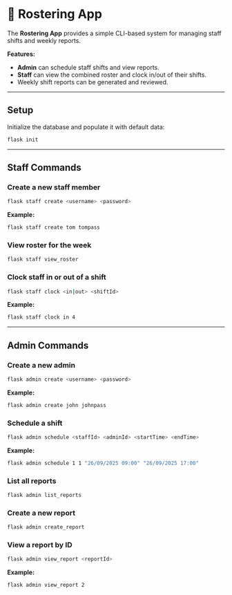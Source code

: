 # 📅 Rostering App

The **Rostering App** provides a simple CLI-based system for managing staff shifts and weekly reports.  

**Features:**
- **Admin** can schedule staff shifts and view reports.  
- **Staff** can view the combined roster and clock in/out of their shifts.  
- Weekly shift reports can be generated and reviewed.  

---

## Setup

Initialize the database and populate it with default data:
```bash
flask init
```

---

## Staff Commands

### Create a new staff member
```bash
flask staff create <username> <password>
```
**Example:**
```bash
flask staff create tom tompass
```

### View roster for the week
```bash
flask staff view_roster
```

### Clock staff in or out of a shift
```bash
flask staff clock <in|out> <shiftId>
```
**Example:**
```bash
flask staff clock in 4
```

---

## Admin Commands

### Create a new admin
```bash
flask admin create <username> <password>
```
**Example:**
```bash
flask admin create john johnpass
```

### Schedule a shift
```bash
flask admin schedule <staffId> <adminId> <startTime> <endTime>
```
**Example:**
```bash
flask admin schedule 1 1 "26/09/2025 09:00" "26/09/2025 17:00"
```

### List all reports
```bash
flask admin list_reports
```

### Create a new report
```bash
flask admin create_report
```

### View a report by ID
```bash
flask admin view_report <reportId>
```
**Example:**
```bash
flask admin view_report 2
```
